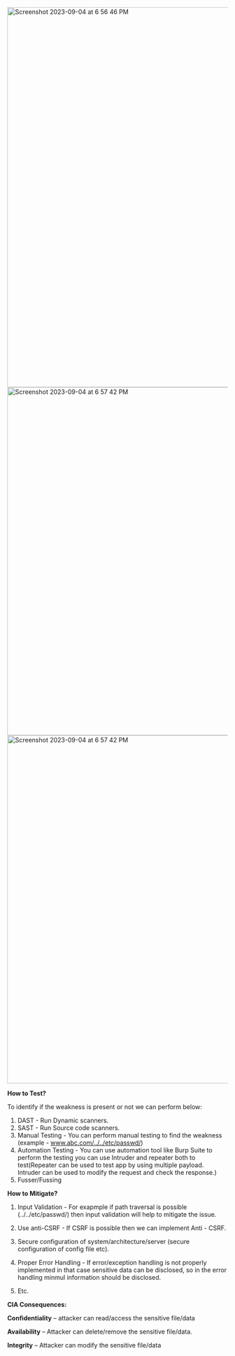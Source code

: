 <img width="869" alt="Screenshot 2023-09-04 at 6 56 46 PM" src="https://github.com/archanaheeralal77/OWASP-Top-10-Broken-Access-ControlA1/assets/127080874/c6e5efd5-789c-4fba-8031-f621abb361df">
<img width="796" alt="Screenshot 2023-09-04 at 6 57 42 PM" src="https://github.com/archanaheeralal77/OWASP-Top-10-Broken-Access-ControlA1/assets/127080874/b17d5243-debb-49ac-aec2-1455df2b671c">
<img width="796" alt="Screenshot 2023-09-04 at 6 57 42 PM" src="https://github.com/archanaheeralal77/OWASP-Top-10-Broken-Access-ControlA1/assets/127080874/4c8d3b8f-d70e-4e35-82c3-976be91371b7">

**How to Test?**

To identify if the weakness is present or not we can perform below:

1. DAST - Run Dynamic scanners.
2. SAST - Run Source code scanners.
4. Manual Testing - You can perform manual testing to find the weakness (example - www.abc.com/../../etc/passwd/)
5. Automation Testing - You can use automation tool like Burp Suite to perform the testing you can use Intruder and repeater both to test(Repeater can be used to test app by using multiple payload. Intruder can be used to modify the request and check the response.)
6. Fusser/Fussing

**How to Mitigate?**

1. Input Validation - For exapmple if path traversal is possible (../../etc/passwd/) then input validation will help to mitigate the issue.

2. Use anti-CSRF - If CSRF is possible then we can implement Anti - CSRF.

3. Secure configuration of system/architecture/server (secure configuration of config file etc).

4. Proper Error Handling - If error/exception handling is not properly implemented in that case sensitive data can be disclosed, so in the error handling minmul information should be disclosed.

5. Etc.

**CIA Consequences:**

**Confidentiality** – attacker can read/access the sensitive file/data

**Availability** – Attacker can delete/remove the sensitive file/data.

**Integrity** – Attacker can modify the sensitive file/data



